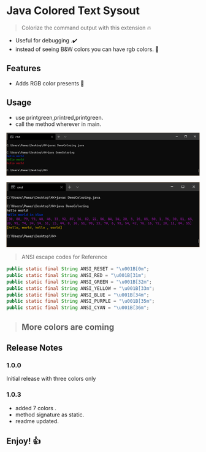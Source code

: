 # Java Colored Text Sysout 

> Colorize the command output with this extension 🔥 


- Useful for debugging .✔️ 
- instead of seeing B&W colors you can have rgb colors. 👏

## Features

- Adds RGB color presents 🚩

## Usage 

- use printgreen,printred,printgreen.
- call the method wherever in main.


![screenshot](demo_coloring.png)

![scrrenshot-2](sysout_2.png)
>  ANSI escape codes for Reference
```java 
public static final String ANSI_RESET = "\u001B[0m";
public static final String ANSI_RED = "\u001B[31m";
public static final String ANSI_GREEN = "\u001B[32m";
public static final String ANSI_YELLOW = "\u001B[33m";
public static final String ANSI_BLUE = "\u001B[34m";
public static final String ANSI_PURPLE = "\u001B[35m";
public static final String ANSI_CYAN = "\u001B[36m";

```

>## More colors are coming

## Release Notes

### 1.0.0

Initial release with three colors only

### 1.0.3

- added 7 colors .
- method signature as static. 
- readme updated.



## **Enjoy!** 👍
